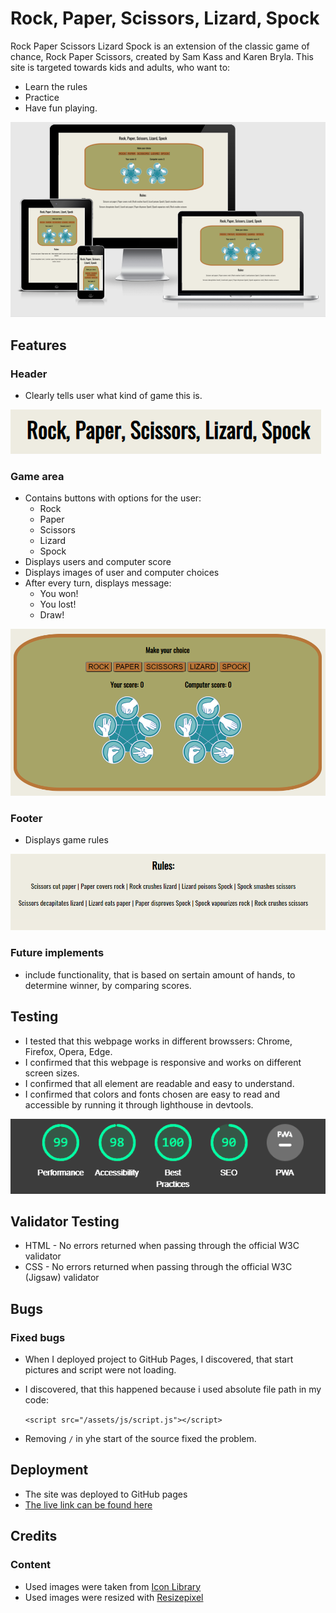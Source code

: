 # Rock, Paper, Scissors, Lizard, Spock
Rock Paper Scissors Lizard Spock is an extension of the classic game of chance, Rock Paper Scissors, created by Sam Kass and Karen Bryla.
This site is targeted towards kids and adults, who want to:
- Learn the rules
- Practice
- Have fun playing.

 ![image info](assets/images/forREADME/amIResponsive.png)

## Features

### Header
 - Clearly tells user what kind of game this is.

 ![image info](assets/images/forREADME/header.png)

### Game area
- Contains buttons with options for the user:
    - Rock
    - Paper
    - Scissors
    - Lizard
    - Spock
- Displays users and computer score
- Displays images of user and computer choices
- After every turn, displays message:
    - You won!
    - You lost!
    - Draw!

![image info](assets/images/forREADME/gameArea.png)

### Footer
- Displays game rules 

![image info](assets/images/forREADME/footer.png)

### Future implements 
- include functionality, that is based on sertain amount of hands, to determine winner, by comparing scores.

## Testing
- I tested that this webpage works in different browssers: Chrome, Firefox, Opera, Edge.
- I confirmed that this webpage is responsive and works on different screen sizes.
- I confirmed that all element are readable and easy to understand.
- I confirmed that colors and fonts chosen are easy to read and accessible by running it through lighthouse in devtools.

![image info](assets/images/forREADME/lighthouseCheck.png)

## Validator Testing

- HTML - No errors returned when passing through the official W3C validator
- CSS - No errors returned when passing through the official W3C (Jigsaw) validator

## Bugs

### Fixed bugs
- When I deployed project to GitHub Pages, I discovered, that start pictures and script were not loading.
- I discovered, that this happened because i used absolute file path in my code:

    ```<script src="/assets/js/script.js"></script>``` 

- Removing ```/``` in yhe start of the source fixed the problem.


## Deployment

- The site was deployed to GitHub pages
- [The live link can be found here](https://algirdas1993.github.io/rock_paper_scissors_lizard_spock/)

## Credits

  ### Content

- Used images were taken from [Icon Library](https://icon-library.com/)
- Used images were resized with [Resizepixel](https://www.resizepixel.com/)
